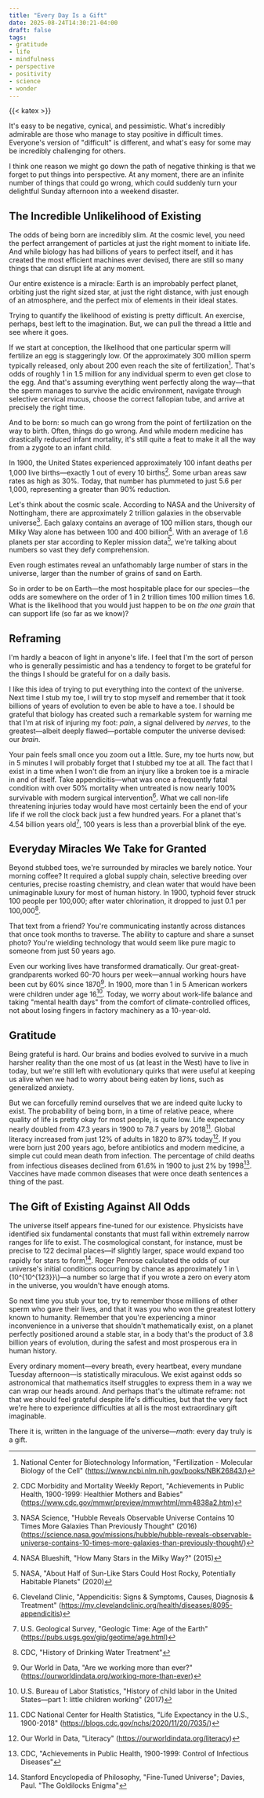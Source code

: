 ```yaml
---
title: "Every Day Is a Gift"
date: 2025-08-24T14:30:21-04:00
draft: false
tags:
- gratitude
- life
- mindfulness
- perspective
- positivity
- science
- wonder
---
```

{{< katex >}}

It's easy to be negative, cynical, and pessimistic. What's incredibly admirable
are those who manage to stay positive in difficult times. Everyone's version of
"difficult" is different, and what's easy for some may be incredibly challenging
for others.

I think one reason we might go down the path of negative thinking is that we
forget to put things into perspective. At any moment, there are an infinite
number of things that could go wrong, which could suddenly turn your delightful
Sunday afternoon into a weekend disaster.

## The Incredible Unlikelihood of Existing

The odds of being born are incredibly slim. At the cosmic level, you need the
perfect arrangement of particles at just the right moment to initiate life. And
while biology has had billions of years to perfect itself, and it has created
the most efficient machines ever devised, there are still so many things that
can disrupt life at any moment.

Our entire existence is a miracle: Earth is an improbably perfect planet,
orbiting just the right sized star, at just the right distance, with just enough
of an atmosphere, and the perfect mix of elements in their ideal states.

Trying to quantify the likelihood of existing is pretty difficult. An exercise,
perhaps, best left to the imagination. But, we can pull the thread a little and
see where it goes.

If we start at conception, the likelihood that one particular sperm will
fertilize an egg is staggeringly low. Of the approximately 300 million sperm
typically released, only about 200 even reach the site of fertilization[^1].
That's odds of roughly 1 in 1.5 million for any individual sperm to even get
close to the egg. And that's assuming everything went perfectly along the
way—that the sperm manages to survive the acidic environment, navigate through
selective cervical mucus, choose the correct fallopian tube, and arrive at
precisely the right time.

And to be born: so much can go wrong from the point of fertilization on the way
to birth. Often, things do go wrong. And while modern medicine has drastically
reduced infant mortality, it's still quite a feat to make it all the way from a
zygote to an infant child.

In 1900, the United States experienced approximately 100 infant deaths per 1,000
live births—exactly 1 out of every 10 births[^2]. Some urban areas saw rates as
high as 30%. Today, that number has plummeted to just 5.6 per 1,000,
representing a greater than 90% reduction.

Let's think about the cosmic scale. According to NASA and the University of
Nottingham, there are approximately 2 trillion galaxies in the observable
universe[^3]. Each galaxy contains an average of 100 million stars, though our
Milky Way alone has between 100 and 400 billion[^4]. With an average of 1.6
planets per star according to Kepler mission data[^5], we're talking about
numbers so vast they defy comprehension.

Even rough estimates reveal an unfathomably large number of stars in the
universe, larger than the number of grains of sand on Earth.

So in order to be on Earth—the most hospitable place for our species—the odds
are somewhere on the order of 1 in 2 trillion times 100 million times 1.6. What
is the likelihood that you would just happen to be on _the one grain_ that can
support life (so far as we know)?

## Reframing

I'm hardly a beacon of light in anyone's life. I feel that I'm the sort of
person who is generally pessimistic and has a tendency to forget to be grateful
for the things I should be grateful for on a daily basis.

I like this idea of trying to put everything into the context of the universe.
Next time I stub my toe, I will try to stop myself and remember that it took
billions of years of evolution to even be able to have a toe. I should be
grateful that biology has created such a remarkable system for warning me that
I'm at risk of injuring my foot: _pain_, a signal delivered by _nerves_, to the
greatest—albeit deeply flawed—portable computer the universe devised: our
_brain_.

Your pain feels small once you zoom out a little. Sure, my toe hurts now, but in
5 minutes I will probably forget that I stubbed my toe at all. The fact that I
exist in a time when I won't die from an injury like a broken toe is a miracle
in and of itself. Take appendicitis—what was once a frequently fatal condition
with over 50% mortality when untreated is now nearly 100% survivable with modern
surgical intervention[^6]. What we call non-life threatening injuries today
would have most certainly been the end of your life if we roll the clock back
just a few hundred years. For a planet that's 4.54 billion years old[^7], 100
years is less than a proverbial blink of the eye.

## Everyday Miracles We Take for Granted

Beyond stubbed toes, we're surrounded by miracles we barely notice. Your morning
coffee? It required a global supply chain, selective breeding over centuries,
precise roasting chemistry, and clean water that would have been unimaginable
luxury for most of human history. In 1900, typhoid fever struck 100 people per
100,000; after water chlorination, it dropped to just 0.1 per 100,000[^8].

That text from a friend? You're communicating instantly across distances that
once took months to traverse. The ability to capture and share a sunset photo?
You're wielding technology that would seem like pure magic to someone from just
50 years ago.

Even our working lives have transformed dramatically. Our
great-great-grandparents worked 60-70 hours per week—annual working hours have
been cut by 60% since 1870[^9]. In 1900, more than 1 in 5 American workers were
children under age 16[^10]. Today, we worry about work-life balance and taking
"mental health days" from the comfort of climate-controlled offices, not about
losing fingers in factory machinery as a 10-year-old.

## Gratitude

Being grateful is hard. Our brains and bodies evolved to survive in a much
harsher reality than the one most of us (at least in the West) have to live in
today, but we're still left with evolutionary quirks that were useful at keeping
us alive when we had to worry about being eaten by lions, such as generalized
anxiety.

But we can forcefully remind ourselves that we are indeed quite lucky to exist.
The probability of being born, in a time of relative peace, where quality of
life is pretty okay for most people, is quite low. Life expectancy nearly
doubled from 47.3 years in 1900 to 78.7 years by 2018[^11]. Global literacy
increased from just 12% of adults in 1820 to 87% today[^12]. If you were born
just 200 years ago, before antibiotics and modern medicine, a simple cut could
mean death from infection. The percentage of child deaths from infectious
diseases declined from 61.6% in 1900 to just 2% by 1998[^13]. Vaccines have made
common diseases that were once death sentences a thing of the past.

## The Gift of Existing Against All Odds

The universe itself appears fine-tuned for our existence. Physicists have
identified six fundamental constants that must fall within extremely narrow
ranges for life to exist. The cosmological constant, for instance, must be
precise to 122 decimal places—if slightly larger, space would expand too rapidly
for stars to form[^14]. Roger Penrose calculated the odds of our universe's
initial conditions occurring by chance as approximately 1 in
\\(10^{10^{123}}\\)—a number so large that if you wrote a zero on every atom in
the universe, you wouldn't have enough atoms.

So next time you stub your toe, try to remember those millions of other sperm
who gave their lives, and that it was you who won the greatest lottery known to
humanity. Remember that you're experiencing a minor inconvenience in a universe
that shouldn't mathematically exist, on a planet perfectly positioned around a
stable star, in a body that's the product of 3.8 billion years of evolution,
during the safest and most prosperous era in human history.

Every ordinary moment—every breath, every heartbeat, every mundane Tuesday
afternoon—is statistically miraculous. We exist against odds so astronomical
that mathematics itself struggles to express them in a way we can wrap our heads
around. And perhaps that's the ultimate reframe: not that we should feel
grateful despite life's difficulties, but that the very fact we're here to
experience difficulties at all is the most extraordinary gift imaginable.

There it is, written in the language of the universe—_math_: every day truly is
a gift.

[^1]: National Center for Biotechnology Information, "Fertilization - Molecular Biology of the Cell" (<https://www.ncbi.nlm.nih.gov/books/NBK26843/>)
[^2]: CDC Morbidity and Mortality Weekly Report, "Achievements in Public Health, 1900-1999: Healthier Mothers and Babies" (<https://www.cdc.gov/mmwr/preview/mmwrhtml/mm4838a2.htm>)
[^3]: NASA Science, "Hubble Reveals Observable Universe Contains 10 Times More Galaxies Than Previously Thought" (2016) (<https://science.nasa.gov/missions/hubble/hubble-reveals-observable-universe-contains-10-times-more-galaxies-than-previously-thought/>)
[^4]: NASA Blueshift, "How Many Stars in the Milky Way?" (2015)
[^5]: NASA, "About Half of Sun-Like Stars Could Host Rocky, Potentially Habitable Planets" (2020)
[^6]: Cleveland Clinic, "Appendicitis: Signs & Symptoms, Causes, Diagnosis & Treatment" (<https://my.clevelandclinic.org/health/diseases/8095-appendicitis>)
[^7]: U.S. Geological Survey, "Geologic Time: Age of the Earth" (<https://pubs.usgs.gov/gip/geotime/age.html>)
[^8]: CDC, "History of Drinking Water Treatment"
[^9]: Our World in Data, "Are we working more than ever?" (<https://ourworldindata.org/working-more-than-ever>)
[^10]: U.S. Bureau of Labor Statistics, "History of child labor in the United States—part 1: little children working" (2017)
[^11]: CDC National Center for Health Statistics, "Life Expectancy in the U.S., 1900-2018" (<https://blogs.cdc.gov/nchs/2020/11/20/7035/>)
[^12]: Our World in Data, "Literacy" (<https://ourworldindata.org/literacy>)
[^13]: CDC, "Achievements in Public Health, 1900-1999: Control of Infectious Diseases"
[^14]: Stanford Encyclopedia of Philosophy, "Fine-Tuned Universe"; Davies, Paul. "The Goldilocks Enigma"
